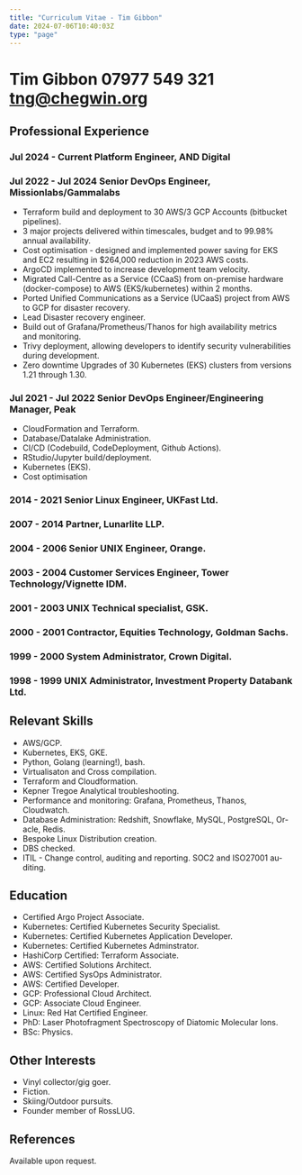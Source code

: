 ```yaml
---
title: "Curriculum Vitae - Tim Gibbon"
date: 2024-07-06T10:40:03Z
type: "page"
---
```


# Tim Gibbon 07977 549 321 tng@chegwin.org
## Professional Experience

### Jul 2024 - Current Platform Engineer, AND Digital

### Jul 2022 - Jul 2024 Senior DevOps Engineer, Missionlabs/Gammalabs

- Terraform build and deployment to 30 AWS/3 GCP Accounts (bitbucket pipelines).
- 3 major projects delivered within timescales, budget and to 99.98% annual availability.
- Cost optimisation - designed and implemented power saving for EKS and EC2 resulting in $264,000 reduction in 2023 AWS costs.
- ArgoCD implemented to increase development team velocity.
- Migrated Call-Centre as a Service (CCaaS) from on-premise hardware (docker-compose) to AWS (EKS/kubernetes) within 2 months.
- Ported Unified Communications as a Service (UCaaS) project from AWS to GCP for disaster recovery.
- Lead Disaster recovery engineer.
- Build out of Grafana/Prometheus/Thanos for high availability metrics and monitoring.
- Trivy deployment, allowing developers to identify security vulnerabilities during development.
- Zero downtime Upgrades of 30 Kubernetes (EKS) clusters from versions 1.21 through 1.30.

### Jul 2021 - Jul 2022 Senior DevOps Engineer/Engineering Manager, Peak

- CloudFormation and Terraform.
- Database/Datalake Administration.
- CI/CD (Codebuild, CodeDeployment, Github Actions).
- RStudio/Jupyter build/deployment.
- Kubernetes (EKS).
- Cost optimisation

### 2014 - 2021 Senior Linux Engineer, UKFast Ltd.
### 2007 - 2014 Partner, Lunarlite LLP.
### 2004 - 2006 Senior UNIX Engineer, Orange.
### 2003 - 2004 Customer Services Engineer, Tower Technology/Vignette IDM.
### 2001 - 2003 UNIX Technical specialist, GSK.
### 2000 - 2001 Contractor, Equities Technology, Goldman Sachs.
### 1999 - 2000 System Administrator, Crown Digital.
### 1998 - 1999 UNIX Administrator, Investment Property Databank Ltd.

## Relevant Skills
- AWS/GCP.
- Kubernetes, EKS, GKE.
- Python, Golang (learning!), bash.
- Virtualisaton and Cross compilation.
- Terraform and Cloudformation.
- Kepner Tregoe Analytical troubleshooting.
- Performance and monitoring: Grafana, Prometheus, Thanos, Cloudwatch.
- Database Administration: Redshift, Snowflake, MySQL, PostgreSQL, Or-
acle, Redis.
- Bespoke Linux Distribution creation.
- DBS checked.
- ITIL - Change control, auditing and reporting. SOC2 and ISO27001 au-
diting.
## Education
- Certified Argo Project Associate.
- Kubernetes: Certified Kubernetes Security Specialist.
- Kubernetes: Certified Kubernetes Application Developer. 
- Kubernetes: Certified Kubernetes Adminstrator.
- HashiCorp Certified: Terraform Associate. 
- AWS: Certified Solutions Architect.
- AWS: Certified SysOps Administrator.
- AWS: Certified Developer.
- GCP: Professional Cloud Architect.
- GCP: Associate Cloud Engineer. 
- Linux: Red Hat Certified Engineer. 
- PhD: Laser Photofragment Spectroscopy of Diatomic Molecular Ions.
- BSc: Physics.
## Other Interests
- Vinyl collector/gig goer.
- Fiction.
- Skiing/Outdoor pursuits.
- Founder member of RossLUG.
## References
Available upon request.
